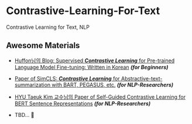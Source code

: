 # Contrastive-Learning-For-Text
Contrastive Learning for Text, NLP


## Awesome Materials 

- [Huffon님의 Blog: Supervised ***Contrastive Learning*** for Pre-trained Language Model Fine-tuning: Written in Korean](https://huffon.github.io/2020/11/21/contrastive/) *****(for Beginners)*****

- [Paper of SimCLS: ***Contrastive Learning*** for Abstractive-text-summarization with BART, PEGASUS, etc.](https://aclanthology.org/2021.acl-short.135.pdf) *****(for NLP-Researchers)*****

- [HYU Taeuk Kim 교수님의 Paper of Self-Guided Contrastive Learning for BERT Sentence Representations](https://aclanthology.org/2021.acl-long.197/) *****(for NLP-Researchers)*****


- TBD... 🛒
